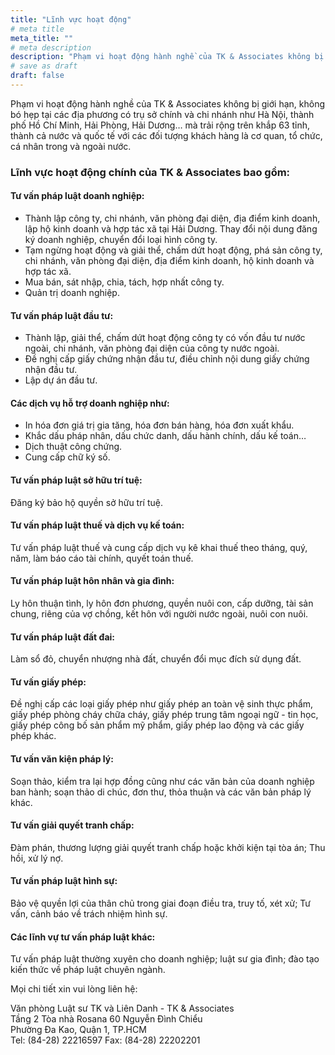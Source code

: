 ```yaml
---
title: "Lĩnh vực hoạt động"
# meta title
meta_title: ""
# meta description
description: "Phạm vi hoạt động hành nghề của TK & Associates không bị giới hạn, không bó hẹp tại các địa phương có trụ sở chính và chi nhánh như Hà Nội, thành phố Hồ Chí Minh, Hải Phòng, Hải Dương… mà trải rộng trên khắp 63 tỉnh, thành cả nước và quốc tế với các đối tượng khách hàng là cơ quan, tổ chức, cá nhân trong và ngoài nước."
# save as draft
draft: false
---
```


Phạm vi hoạt động hành nghề của TK & Associates không bị giới hạn, không bó hẹp tại các địa phương có trụ sở chính và chi nhánh như Hà Nội, thành phố Hồ Chí Minh, Hải Phòng, Hải Dương… mà trải rộng trên khắp 63 tỉnh, thành cả nước và quốc tế với các đối tượng khách hàng là cơ quan, tổ chức, cá nhân trong và ngoài nước.

### Lĩnh vực hoạt động chính của TK & Associates bao gồm:
#### Tư vấn pháp luật doanh nghiệp:
 * Thành lập công ty, chi nhánh, văn phòng đại diện, địa điểm kinh doanh, lập hộ kinh doanh và hợp tác xã tại Hải Dương.
 Thay đổi nội dung đăng ký doanh nghiệp, chuyển đổi loại hình công ty.
 * Tạm ngừng hoạt động và giải thể, chấm dứt hoạt động, phá sản công ty, chi nhánh, văn phòng đại diện, địa điểm kinh doanh, hộ kinh doanh và hợp tác xã.
 * Mua bán, sát nhập, chia, tách, hợp nhất công ty.
 * Quản trị doanh nghiệp.
#### Tư vấn pháp luật đầu tư:
 * Thành lập, giải thể, chấm dứt hoạt động công ty có vốn đầu tư nước ngoài, chi nhánh, văn phòng đại diện của công ty nước ngoài.
 * Đề nghị cấp giấy chứng nhận đầu tư, điều chỉnh nội dung giấy chứng nhận đầu tư.
 * Lập dự án đầu tư.
#### Các dịch vụ hỗ trợ doanh nghiệp như:
 * In hóa đơn giá trị gia tăng, hóa đơn bán hàng, hóa đơn xuất khẩu.
 * Khắc dấu pháp nhân, dấu chức danh, dấu hành chính, dấu kế toán…
 * Dịch thuật công chứng.
 * Cung cấp chữ ký số.
#### Tư vấn pháp luật sở hữu trí tuệ:
Đăng ký bảo hộ quyền sở hữu trí tuệ.
#### Tư vấn pháp luật thuế và dịch vụ kế toán:
Tư vấn pháp luật thuế và cung cấp dịch vụ kê khai thuế theo tháng, quý, năm, làm báo cáo tài chính, quyết toán thuế.
#### Tư vấn pháp luật hôn nhân và gia đình:
Ly hôn thuận tình, ly hôn đơn phương, quyền nuôi con, cấp dưỡng, tài sản chung, riêng của vợ chồng, kết hôn với người nước ngoài, nuôi con nuôi.
#### Tư vấn pháp luật đất đai:
Làm sổ đỏ, chuyển nhượng nhà đất, chuyển đổi mục đích sử dụng đất.                     
#### Tư vấn giấy phép:
Đề nghị cấp các loại giấy phép như giấy phép an toàn vệ sinh thực phẩm, giấy phép phòng cháy chữa cháy, giấy phép trung tâm ngoại ngữ - tin học, giấy phép công bố sản phẩm mỹ phẩm, giấy phép lao động và các giấy phép khác.
#### Tư vấn văn kiện pháp lý:
Soạn thảo, kiểm tra lại hợp đồng cũng như các văn bản của doanh nghiệp ban hành; soạn thảo di chúc, đơn thư, thỏa thuận và các văn bản pháp lý khác.
#### Tư vấn giải quyết tranh chấp:
Đàm phán, thương lượng giải quyết tranh chấp hoặc khởi kiện tại tòa án; Thu hồi, xử lý nợ.
#### Tư vấn pháp luật hình sự:
Bảo vệ quyền lợi của thân chủ trong giai đoạn điều tra, truy tố, xét xử; Tư vấn, cảnh báo về trách nhiệm hình sự.
#### Các lĩnh vự tư vấn pháp luật khác:
Tư vấn pháp luật thường xuyên cho doanh nghiệp; luật sư gia đình; đào tạo kiến thức về pháp luật chuyên ngành.

Mọi chi tiết xin vui lòng liên hệ:

Văn phòng Luật sư TK và Liên Danh - TK & Associates\
Tầng 2 Tòa nhà Rosana 60 Nguyễn Đình Chiểu\
Phường Đa Kao, Quận 1, TP.HCM\
Tel: (84-28) 22216597  Fax: (84-28) 22202201